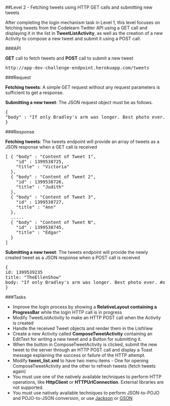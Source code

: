 ##Level 2 - Fetching tweets using HTTP GET calls and submitting new tweets


After completing the login mechanism task in Level 1, this level focuses on fetching tweets from the Codelearn Twitter API using a GET call and displaying it in the list in **TweetListActivity**, as well as the creation of a new Activity to compose a new tweet and submit it using a POST call.

###API

**GET** call to fetch tweets and **POST** call to submit a new tweet
<pre>
http://app-dev-challenge-endpoint.herokuapp.com/tweets
</pre>

###Request

**Fetching tweets**: A simple GET request without any request parameters is sufficient to get a response.

**Submitting a new tweet**: The JSON request object must be as follows.
<pre>
{
"body" : "If only Bradley's arm was longer. Best photo ever. #oscars pic.twitter.com/C9U5NOtGap"
}
</pre>

###Response

**Fetching tweets**: The tweets endpoint will provide an array of tweets as a JSON response when a GET call is received

<pre>
[ { "body" : "Content of Tweet 1",
    "id" : 1399538725,
    "title" : "Victoria"
  },
  { "body" : "Content of Tweet 2",
    "id" : 1399538726,
    "title" : "Judith"
  },
  { "body" : "Content of Tweet 3",
    "id" : 1399538727,
    "title" : "Ann"
  },
  .....
  { "body" : "Content of Tweet N",
    "id" : 1399538745,
    "title" : "Edgar"
  }
]
</pre>

**Submitting a new tweet**: The tweets endpoint will provide the newly created tweet as a JSON response when a POST call is received

<pre>
{
id: 1399539235
title: "TheEllenShow"
body: "If only Bradley's arm was longer. Best photo ever. #oscars pic.twitter.com/C9U5NOtGap"
}
</pre>

###Tasks

* Improve the login process by showing a **RelativeLayout containing a ProgressBar** while the login HTTP call is in progress
* Modify TweetListActivity to make an HTTP POST call when the Activity is created
* Handle the received Tweet objects and render them in the ListView
* Create a new Activity called **ComposeTweetActivity** containing an EditText for writing a new tweet and a Button for submitting it.
* When the button in ComposeTweetActivity is clicked, submit the new tweet to the server through an HTTP POST call and display a Toast message explaining the success or failure of the HTTP attempt.
* Modify **tweet_list.xml** to have two menu items - One for opening ComposeTweetActivity and the other to refresh tweets (fetch tweets again)
* You must use one of the natively available techniques to perform HTTP operations, like **HttpClient** or **HTTPUrlConnection**. External libraries are not supported.
* You must use natively available techniques to perform JSON-to-POJO and POJO-to-JSON conversion, or use [Jackson](jackson.codehaus.org) or [GSON](https://code.google.com/p/google-gson/)


